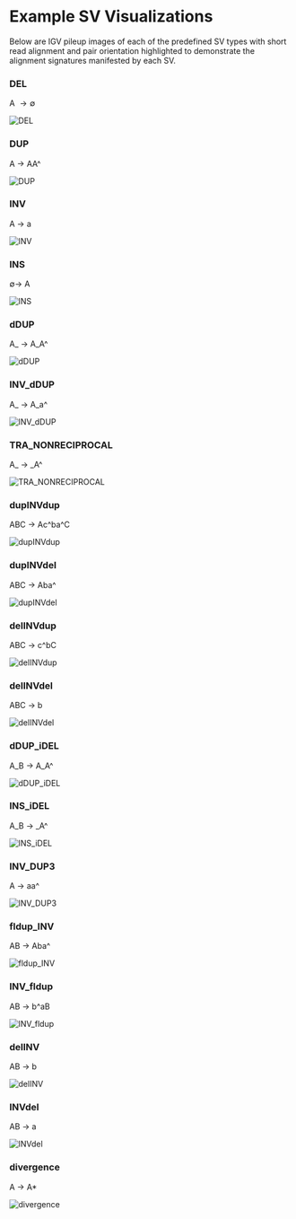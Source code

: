 # Example SV Visualizations

Below are IGV pileup images of each of the predefined SV types with short read alignment and pair orientation highlighted to demonstrate the alignment signatures manifested by each SV.

### DEL
A $\rightarrow \emptyset$

![DEL](sample_imgs/DEL_39373784_39375651.png)

### DUP
A $\rightarrow$ AA^

![DUP](sample_imgs/DUP_19113463_19118988.png)

### INV
A $\rightarrow$ a

![INV](sample_imgs/INV_40759267_40767611.png)

### INS
$\emptyset \rightarrow$ A

![INS](sample_imgs/INS_37651377.png)

### dDUP
A\_ $\rightarrow$ A\_A^

![dDUP](sample_imgs/dDUP_39772358_39773214_39778332.png)

### INV\_dDUP
A\_ $\rightarrow$ A\_a^

![INV_dDUP](sample_imgs/INV_dDUP_13067243_13067756_13077502.png)

### TRA\_NONRECIPROCAL
A\_ $\rightarrow$ \_A^

![TRA\_NONRECIPROCAL](sample_imgs/TRA_NONRECIPROCAL_26365789_26366373_26356292.png)

### dupINVdup
ABC $\rightarrow$ Ac^ba^C

![dupINVdup](sample_imgs/dupINVdup_39017470_39019883.png)

### dupINVdel
ABC $\rightarrow$ Aba^

![dupINVdel](sample_imgs/dupINVdel_15375930_15378280.png)

### delINVdup
ABC $\rightarrow$ c^bC

![delINVdup](sample_imgs/delINVdup_42086110_42088387.png)

### delINVdel
ABC $\rightarrow$ b

![delINVdel](sample_imgs/delINVdel_36691416_36693867.png)

### dDUP_iDEL
A\_B $\rightarrow$ A\_A^

![dDUP_iDEL](sample_imgs/dDUP_iDEL_20291195_20301357.png)

### INS_iDEL
A\_B $\rightarrow$ \_A^

![INS\_iDEL](sample_imgs/INS_iDEL_39700749_39701724_39693224.png)

### INV_DUP3
A $\rightarrow$ aa^

![INV\_DUP3](sample_imgs/INV_DUP3_17044647_17045589.png)

### fldup_INV
AB $\rightarrow$ Aba^

![fldup\_INV](sample_imgs/fldup_INV_38928832_38930487.png)

### INV_fldup
AB $\rightarrow$ b^aB

![INV\_fldup](sample_imgs/INV_fldup_21190415_21191709.png)

### delINV
AB $\rightarrow$ b

![delINV](sample_imgs/delINV_44483168_44484875.png)

### INVdel
AB $\rightarrow$ a

![INVdel](sample_imgs/INVdel_18169245_18170527.png)

### divergence
A $\rightarrow$ A\*

![divergence](sample_imgs/DIVERGENCE_20798718_20799646.png)
